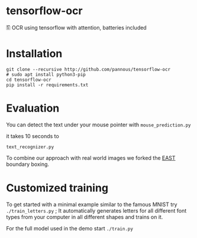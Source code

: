 # tensorflow-ocr
🖺 OCR using tensorflow with attention, batteries included

# Installation
```
git clone --recursive http://github.com/pannous/tensorflow-ocr
# sudo apt install python3-pip
cd tensorflow-ocr
pip install -r requirements.txt
```

# Evaluation

You can detect the text under your mouse pointer with 
`mouse_prediction.py`

it takes 10 seconds to

`text_recognizer.py`

To combine our approach with real world images we forked the [EAST](https://github.com/quasiris/EAST) boundary boxing.

# Customized training

To get started with a minimal example similar to the famous MNIST try
`./train_letters.py` ;
It automatically generates letters for all different font types from your computer in all different shapes and trains on it.

For the full model used in the demo start `./train.py`
